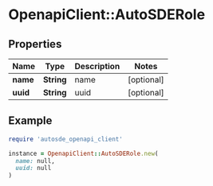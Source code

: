 # OpenapiClient::AutoSDERole

## Properties

| Name | Type | Description | Notes |
| ---- | ---- | ----------- | ----- |
| **name** | **String** | name | [optional] |
| **uuid** | **String** | uuid | [optional] |

## Example

```ruby
require 'autosde_openapi_client'

instance = OpenapiClient::AutoSDERole.new(
  name: null,
  uuid: null
)
```

